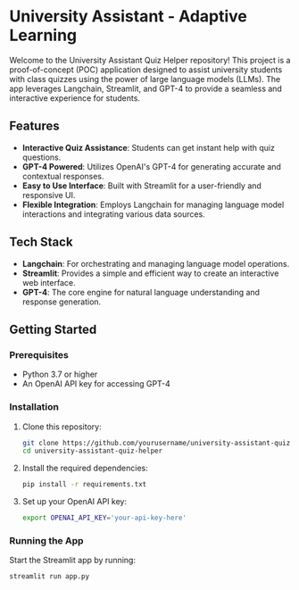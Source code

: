 # University Assistant - Adaptive Learning

Welcome to the University Assistant Quiz Helper repository! This project is a proof-of-concept (POC) application designed to assist university students with class quizzes using the power of large language models (LLMs). The app leverages Langchain, Streamlit, and GPT-4 to provide a seamless and interactive experience for students.

## Features

- **Interactive Quiz Assistance**: Students can get instant help with quiz questions.
- **GPT-4 Powered**: Utilizes OpenAI's GPT-4 for generating accurate and contextual responses.
- **Easy to Use Interface**: Built with Streamlit for a user-friendly and responsive UI.
- **Flexible Integration**: Employs Langchain for managing language model interactions and integrating various data sources.

## Tech Stack

- **Langchain**: For orchestrating and managing language model operations.
- **Streamlit**: Provides a simple and efficient way to create an interactive web interface.
- **GPT-4**: The core engine for natural language understanding and response generation.

## Getting Started

### Prerequisites

- Python 3.7 or higher
- An OpenAI API key for accessing GPT-4

### Installation

1. Clone this repository:
    ```bash
    git clone https://github.com/yourusername/university-assistant-quiz-helper.git
    cd university-assistant-quiz-helper
    ```

2. Install the required dependencies:
    ```bash
    pip install -r requirements.txt
    ```

3. Set up your OpenAI API key:
    ```bash
    export OPENAI_API_KEY='your-api-key-here'
    ```

### Running the App

Start the Streamlit app by running:
```bash
streamlit run app.py
